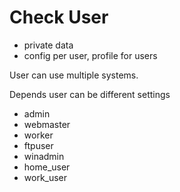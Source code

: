 # Check User
* private data
* config per user, profile for users

User can use multiple systems.

Depends user can be different settings

* admin
* webmaster
* worker
* ftpuser
* winadmin
* home_user
* work_user